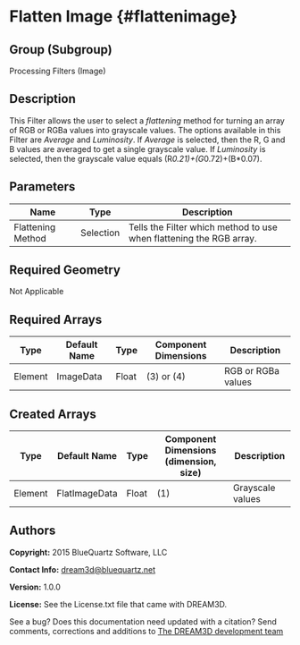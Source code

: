 Flatten Image {#flattenimage}
=============

## Group (Subgroup) ##
Processing Filters (Image)

## Description ##
This Filter allows the user to select a *flattening* method for turning an array of RGB or RGBa values into grayscale values.  The options available in this Filter are *Average* and *Luminosity*.  If *Average* is selected, then the R, G and B values are averaged to get a single grayscale value.  If *Luminosity* is selected, then the grayscale value equals (R*0.21)+(G*0.72)+(B*0.07).

## Parameters ##
| Name | Type | Description |
|------|------|------|
| Flattening Method | Selection | Tells the Filter which method to use when flattening the RGB array.

## Required Geometry ##
Not Applicable

## Required Arrays ##
| Type | Default Name | Type | Component Dimensions | Description |
|------|--------------|-------------|---------|-----|
| Element | ImageData | Float | (3) or (4) | RGB or RGBa values |

## Created Arrays ##
| Type | Default Name | Type | Component Dimensions (dimension, size) | Description |
|------|--------------|-------------|---------|-----|
| Element | FlatImageData | Float | (1) | Grayscale values |


## Authors ##
**Copyright:** 2015 BlueQuartz Software, LLC

**Contact Info:** dream3d@bluequartz.net

**Version:** 1.0.0

**License:**  See the License.txt file that came with DREAM3D.




See a bug? Does this documentation need updated with a citation? Send comments, corrections and additions to [The DREAM3D development team](mailto:dream3d@bluequartz.net?subject=Documentation%20Correction)

